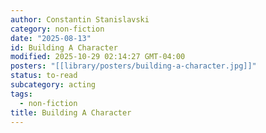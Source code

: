 ```yaml
---
author: Constantin Stanislavski
category: non-fiction
date: "2025-08-13"
id: Building A Character
modified: 2025-10-29 02:14:27 GMT-04:00
posters: "[[library/posters/building-a-character.jpg]]"
status: to-read
subcategory: acting
tags:
  - non-fiction
title: Building A Character
---
```

